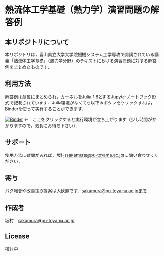 # 熱流体工学基礎（熱力学）演習問題の解答例

## 本リポジトリについて
本リポジトリは，富山県立大学大学院機械システム工学専攻で開講されている講義「熱流体工学基礎」（熱力学分野）のテキストにおける演習問題に対する解答例をまとめたものです．

## 利用方法
解答例は章毎にまとめられ，カーネルをJulia 1.8とするJupyterノートブック形式で記載されています．Julia環境がなくても以下のボタンをクリックすれば，Binderを使って実行することができます．

[![Binder](https://mybinder.org/badge_logo.svg)](https://mybinder.org/v2/gh/sakamurray/thermodynamicsNotebooks/HEAD) ←　ここをクリックすると実行環境が立ち上がります（少し時間がかかりますので，気長にお待ち下さい）．

## サポート
使用方法に疑問があれば，坂村(sakamura@pu-toyama.ac.jp)に問い合わせてください．

## 寄与
バグ報告や改善策の提案は大歓迎です．sakamura@pu-toyama.ac.jpまで

## 作成者
坂村　sakamura@pu-toyama.ac.jp

## License
検討中
